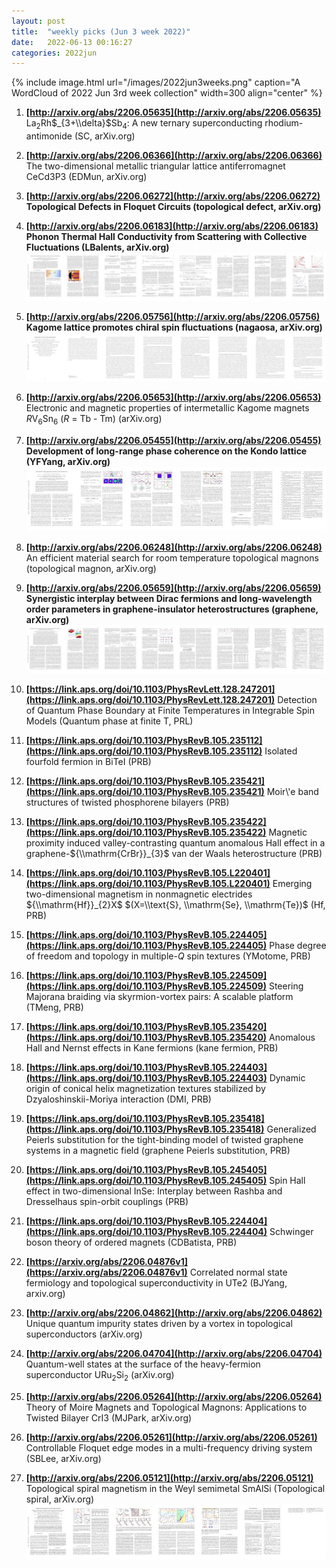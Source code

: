 ```yaml
---
layout: post
title:  "weekly picks (Jun 3 week 2022)"
date:   2022-06-13 00:16:27
categories: 2022jun
---
```


{% include image.html url="/images/2022jun3weeks.png" caption="A WordCloud of 2022 Jun 3rd week collection" width=300 align="center" %}


1. **[http://arxiv.org/abs/2206.05635](http://arxiv.org/abs/2206.05635)** La$_2$Rh$_{3+\\delta}$Sb$_4$: A new ternary superconducting rhodium-antimonide (SC, arXiv.org)

1. **[http://arxiv.org/abs/2206.06366](http://arxiv.org/abs/2206.06366)** The two-dimensional metallic triangular lattice antiferromagnet CeCd3P3 (EDMun, arXiv.org)

1. **[http://arxiv.org/abs/2206.06272](http://arxiv.org/abs/2206.06272)** **Topological Defects in Floquet Circuits (topological defect, arXiv.org)**

1. **[http://arxiv.org/abs/2206.06183](http://arxiv.org/abs/2206.06183)** **Phonon Thermal Hall Conductivity from Scattering with Collective Fluctuations (LBalents, arXiv.org)** ![](/images/2206.06183.pdf.jpg)

1. **[http://arxiv.org/abs/2206.05756](http://arxiv.org/abs/2206.05756)** **Kagome lattice promotes chiral spin fluctuations (nagaosa, arXiv.org)** ![](/images/2206.05756.pdf.jpg)

1. **[http://arxiv.org/abs/2206.05653](http://arxiv.org/abs/2206.05653)** Electronic and magnetic properties of intermetallic Kagome magnets $R$V$_6$Sn$_6$ ($R$ = Tb - Tm) (arXiv.org)

1. **[http://arxiv.org/abs/2206.05455](http://arxiv.org/abs/2206.05455)** **Development of long-range phase coherence on the Kondo lattice (YFYang, arXiv.org)** ![](/images/2206.05455.pdf.jpg)

1. **[http://arxiv.org/abs/2206.06248](http://arxiv.org/abs/2206.06248)** An efficient material search for room temperature topological magnons (topological magnon, arXiv.org)

1. **[http://arxiv.org/abs/2206.05659](http://arxiv.org/abs/2206.05659)** **Synergistic interplay between Dirac fermions and long-wavelength order parameters in graphene-insulator heterostructures (graphene, arXiv.org)** ![](/images/2206.05659.pdf.jpg)






1. **[https://link.aps.org/doi/10.1103/PhysRevLett.128.247201](https://link.aps.org/doi/10.1103/PhysRevLett.128.247201)** Detection of Quantum Phase Boundary at Finite Temperatures in Integrable Spin Models (Quantum phase at finite T, PRL)

1. **[https://link.aps.org/doi/10.1103/PhysRevB.105.235112](https://link.aps.org/doi/10.1103/PhysRevB.105.235112)** Isolated fourfold fermion in BiTeI (PRB)

1. **[https://link.aps.org/doi/10.1103/PhysRevB.105.235421](https://link.aps.org/doi/10.1103/PhysRevB.105.235421)** Moir\\'e band structures of twisted phosphorene bilayers (PRB)

1. **[https://link.aps.org/doi/10.1103/PhysRevB.105.235422](https://link.aps.org/doi/10.1103/PhysRevB.105.235422)** Magnetic proximity induced valley-contrasting quantum anomalous Hall effect in a graphene-${\\mathrm{CrBr}}_{3}$ van der Waals heterostructure (PRB)

1. **[https://link.aps.org/doi/10.1103/PhysRevB.105.L220401](https://link.aps.org/doi/10.1103/PhysRevB.105.L220401)** Emerging two-dimensional magnetism in nonmagnetic electrides ${\\mathrm{Hf}}_{2}X$ $(X=\\text{S}, \\mathrm{Se}, \\mathrm{Te})$ (Hf, PRB)

1. **[https://link.aps.org/doi/10.1103/PhysRevB.105.224405](https://link.aps.org/doi/10.1103/PhysRevB.105.224405)** Phase degree of freedom and topology in multiple-$Q$ spin textures (YMotome, PRB)

1. **[https://link.aps.org/doi/10.1103/PhysRevB.105.224509](https://link.aps.org/doi/10.1103/PhysRevB.105.224509)** Steering Majorana braiding via skyrmion-vortex pairs: A scalable platform (TMeng, PRB)

1. **[https://link.aps.org/doi/10.1103/PhysRevB.105.235420](https://link.aps.org/doi/10.1103/PhysRevB.105.235420)** Anomalous Hall and Nernst effects in Kane fermions (kane fermion, PRB)

1. **[https://link.aps.org/doi/10.1103/PhysRevB.105.224403](https://link.aps.org/doi/10.1103/PhysRevB.105.224403)** Dynamic origin of conical helix magnetization textures stabilized by Dzyaloshinskii-Moriya interaction (DMI, PRB)

1. **[https://link.aps.org/doi/10.1103/PhysRevB.105.235418](https://link.aps.org/doi/10.1103/PhysRevB.105.235418)** Generalized Peierls substitution for the tight-binding model of twisted graphene systems in a magnetic field (graphene Peierls substitution, PRB)

1. **[https://link.aps.org/doi/10.1103/PhysRevB.105.245405](https://link.aps.org/doi/10.1103/PhysRevB.105.245405)** Spin Hall effect in two-dimensional InSe: Interplay between Rashba and Dresselhaus spin-orbit couplings (PRB)

1. **[https://link.aps.org/doi/10.1103/PhysRevB.105.224404](https://link.aps.org/doi/10.1103/PhysRevB.105.224404)** Schwinger boson theory of ordered magnets (CDBatista, PRB)



1. **[https://arxiv.org/abs/2206.04876v1](https://arxiv.org/abs/2206.04876v1)** Correlated normal state fermiology and topological superconductivity in UTe2 (BJYang, arxiv.org)

1. **[http://arxiv.org/abs/2206.04862](http://arxiv.org/abs/2206.04862)** Unique quantum impurity states driven by a vortex in topological superconductors (arXiv.org)

1. **[http://arxiv.org/abs/2206.04704](http://arxiv.org/abs/2206.04704)** Quantum-well states at the surface of the heavy-fermion superconductor URu$_2$Si$_2$ (arXiv.org)

1. **[http://arxiv.org/abs/2206.05264](http://arxiv.org/abs/2206.05264)** Theory of Moire Magnets and Topological Magnons: Applications to Twisted Bilayer CrI3 (MJPark, arXiv.org)

1. **[http://arxiv.org/abs/2206.05261](http://arxiv.org/abs/2206.05261)** Controllable Floquet edge modes in a multi-frequency driving system (SBLee, arXiv.org)

1. **[http://arxiv.org/abs/2206.05121](http://arxiv.org/abs/2206.05121)** Topological spiral magnetism in the Weyl semimetal SmAlSi (Topological spiral, arXiv.org) ![](/images/2206.05121.pdf.jpg)
